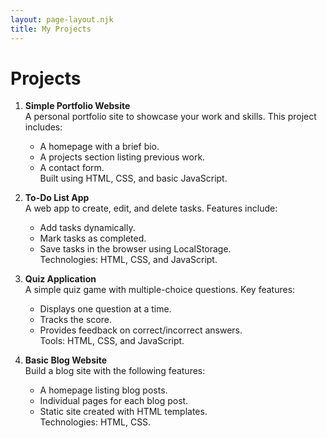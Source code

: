 ```yaml
---
layout: page-layout.njk
title: My Projects
---
```


# Projects


1. **Simple Portfolio Website**  
   A personal portfolio site to showcase your work and skills. This project includes:  
   - A homepage with a brief bio.  
   - A projects section listing previous work.  
   - A contact form.  
   Built using HTML, CSS, and basic JavaScript.

2. **To-Do List App**  
   A web app to create, edit, and delete tasks. Features include:  
   - Add tasks dynamically.  
   - Mark tasks as completed.  
   - Save tasks in the browser using LocalStorage.  
   Technologies: HTML, CSS, and JavaScript.

3. **Quiz Application**  
   A simple quiz game with multiple-choice questions. Key features:  
   - Displays one question at a time.  
   - Tracks the score.  
   - Provides feedback on correct/incorrect answers.  
   Tools: HTML, CSS, and JavaScript.

4. **Basic Blog Website**  
   Build a blog site with the following features:  
   - A homepage listing blog posts.  
   - Individual pages for each blog post.  
   - Static site created with HTML templates.  
   Technologies: HTML, CSS.

